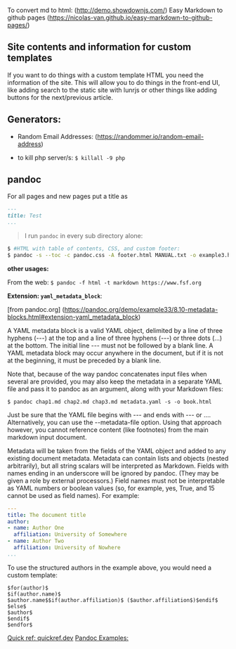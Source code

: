 To convert md to html: (http://demo.showdownjs.com/)
Easy Markdown to github pages (https://nicolas-van.github.io/easy-markdown-to-github-pages/)

## Site contents and information for custom templates
If you want to do things with a custom template HTML you need the information of the site. This will allow you to do things in the front-end UI, like adding search to the static site with lunrjs or other things like adding buttons for the next/previous article.

## Generators:

- Random Email Addresses: (https://randommer.io/random-email-address)

- to kill php server/s: `$ killall -9 php`

## pandoc

For all pages and new pages put a title as

```markdown
---
title: Test
...
```

> I run `pandoc` in every sub directory alone:
```bash
$ #HTML with table of contents, CSS, and custom footer:
$ pandoc -s --toc -c pandoc.css -A footer.html MANUAL.txt -o example3.html`
```

**other usages:**

From the web:
`$ pandoc -f html -t markdown https://www.fsf.org`



**Extension: `yaml_metadata_block`**:

[from pandoc.org] (https://pandoc.org/demo/example33/8.10-metadata-blocks.html#extension-yaml_metadata_block)

A YAML metadata block is a valid YAML object, delimited by a line of three hyphens (---) at the top and a line of three hyphens (---) or three dots (...) at the bottom. The initial line --- must not be followed by a blank line. A YAML metadata block may occur anywhere in the document, but if it is not at the beginning, it must be preceded by a blank line.

Note that, because of the way pandoc concatenates input files when several are provided, you may also keep the metadata in a separate YAML file and pass it to pandoc as an argument, along with your Markdown files:

`$ pandoc chap1.md chap2.md chap3.md metadata.yaml -s -o book.html`

Just be sure that the YAML file begins with --- and ends with --- or .... Alternatively, you can use the --metadata-file option. Using that approach however, you cannot reference content (like footnotes) from the main markdown input document.

Metadata will be taken from the fields of the YAML object and added to any existing document metadata. Metadata can contain lists and objects (nested arbitrarily), but all string scalars will be interpreted as Markdown. Fields with names ending in an underscore will be ignored by pandoc. (They may be given a role by external processors.) Field names must not be interpretable as YAML numbers or boolean values (so, for example, yes, True, and 15 cannot be used as field names). For example:

```yaml
---
title: The document title
author:
- name: Author One
  affiliation: University of Somewhere
- name: Author Two
  affiliation: University of Nowhere
...
```

To use the structured authors in the example above, you would need a custom template:

```
$for(author)$
$if(author.name)$
$author.name$$if(author.affiliation)$ ($author.affiliation$)$endif$
$else$
$author$
$endif$
$endfor$
```

[Quick ref: quickref.dev](https://quickref.me/pandoc.html)
[Pandoc Examples:](https://pandoc.org/demos.html)